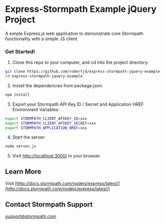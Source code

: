# Express-Stormpath Example jQuery Project

A simple Express.js web application to demonstrate core Stormpath functionality with a simple JS client.

### Get Started!

1. Clone this repo to your computer, and cd into the project directory:

  ```bash
  git clone https://github.com/robertjd/express-stormpath-jquery-example.git
  cd express-stormpath-jquery-example
  ```

2. Install the dependencies from package.json:

  ```bash
  npm install
  ```

3. Export your Stormpath API Key ID / Secret and Application HREF Environment Variables:

  ```bash
  export STORMPATH_CLIENT_APIKEY_ID=xxx
  export STORMPATH_CLIENT_APIKEY_SECRET=xxx
  export STORMPATH_APPLICATION_HREF=xxx
  ```

4. Start the server:

  ```bash
  node server.js
  ```

5. Visit [http://localhost:3000/](http://localhost:3000/) in your browser

## Learn More
Visit [http://docs.stormpath.com/nodejs/express/latest/](http://docs.stormpath.com/nodejs/express/latest/)

## Contact Stormpath Support
[support@stormpath.com](mailto:support@stormpath.com)
